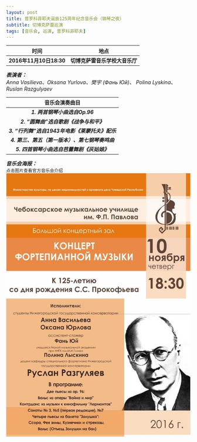 ```yaml
---
layout: post
title: 普罗科菲耶夫诞辰125周年纪念音乐会（钢琴之夜）
subtitle: 切博克萨雷巡演
tags: [音乐会, 巡演, 普罗科菲耶夫]
---
```


|时间|地点|
|:---:|:---:|
|**2016年11月10日18:30**|**切博克萨雷音乐学校大音乐厅**|

***表演者：***<br>
*Anna Vasilieva、Oksana Yurlova、樊宇 (Фань Юй)、 Polina Lyskina、Ruslan Razgulyaev*

|音乐会演奏曲目|
|:----------:|
|***1. 两首钢琴小曲选自Op.96***|
|***2. “圆舞曲”选自歌剧《战争与和平》***|
|***3. “行列舞”选自1943年电影《莱蒙托夫》配乐***|
|***4. 第三、第五（第一版本）、第七钢琴奏鸣曲***|
|***5. 四首钢琴小曲选自芭蕾舞剧《灰姑娘》***|

***音乐会海报：***<br>
`点击图片查看官方音乐会介绍`
[![muzuch.ru](/img/post/2016.11.10.jpg)](http://muzuch.ru/novosti/897-koncert-fortepiannoy-muzyki.html)


